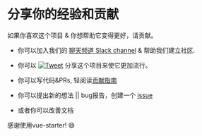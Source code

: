 # 分享你的经验和贡献

如果你喜欢这个项目 & 你想帮助它变得更好，请贡献。

- 你可以加入我们的 [聊天频道 Slack channel](https://slack-vue-starter.herokuapp.com/) & 帮助我们建立社区.

- 你可以 [![Tweet](https://img.shields.io/twitter/url/http/shields.io.svg?style=flat)](https://twitter.com/intent/tweet?text=Vue-Starter%20an%20enterprise%20ready%20boilerplate%20for%20isomorphic,%20progressive%20web%20apps%20with%20Vue.JS&url=https://github.com/devCrossNet/vue-starter&via=_jwerner_&hashtags=VueStarter,VueJS,SEO,Enterprise) 
分享这个项目来使它更加流行。

- 你可以写代码&PRs, 轻阅读[贡献指南](https://github.com/devCrossNet/vue-starter/blob/master/.github/CONTRIBUTING.md)

- 你可以提出新的想法 || bug报告，创建一个 [issue](https://github.com/devCrossNet/vue-starter/issues/new)

- 或者你可以改善文档

感谢使用vue-starter! :smile:
